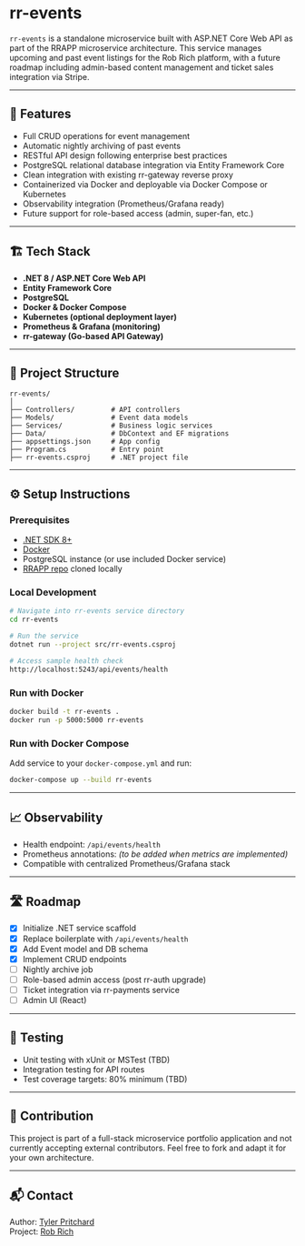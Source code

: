 # rr-events

`rr-events` is a standalone microservice built with ASP.NET Core Web API as part of the RRAPP microservice architecture. This service manages upcoming and past event listings for the Rob Rich platform, with a future roadmap including admin-based content management and ticket sales integration via Stripe.

---

## 🚀 Features

- Full CRUD operations for event management
- Automatic nightly archiving of past events
- RESTful API design following enterprise best practices
- PostgreSQL relational database integration via Entity Framework Core
- Clean integration with existing rr-gateway reverse proxy
- Containerized via Docker and deployable via Docker Compose or Kubernetes
- Observability integration (Prometheus/Grafana ready)
- Future support for role-based access (admin, super-fan, etc.)

---

## 🏗 Tech Stack

- **.NET 8 / ASP.NET Core Web API**
- **Entity Framework Core**
- **PostgreSQL**
- **Docker & Docker Compose**
- **Kubernetes (optional deployment layer)**
- **Prometheus & Grafana (monitoring)**
- **rr-gateway (Go-based API Gateway)**

---

## 📂 Project Structure

```
rr-events/
│
├── Controllers/         # API controllers
├── Models/              # Event data models
├── Services/            # Business logic services
├── Data/                # DbContext and EF migrations
├── appsettings.json     # App config
├── Program.cs           # Entry point
├── rr-events.csproj     # .NET project file
```

---

## ⚙ Setup Instructions

### Prerequisites

- [.NET SDK 8+](https://dotnet.microsoft.com/)
- [Docker](https://www.docker.com/)
- PostgreSQL instance (or use included Docker service)
- [RRAPP repo](https://github.com/your-org/rrapp) cloned locally

### Local Development

```bash
# Navigate into rr-events service directory
cd rr-events

# Run the service
dotnet run --project src/rr-events.csproj

# Access sample health check
http://localhost:5243/api/events/health
```

### Run with Docker

```bash
docker build -t rr-events .
docker run -p 5000:5000 rr-events
```

### Run with Docker Compose

Add service to your `docker-compose.yml` and run:
```bash
docker-compose up --build rr-events
```

---

## 📈 Observability

- Health endpoint: `/api/events/health`
- Prometheus annotations: *(to be added when metrics are implemented)*
- Compatible with centralized Prometheus/Grafana stack

---

## 🛣 Roadmap

- [x] Initialize .NET service scaffold
- [x] Replace boilerplate with `/api/events/health`
- [x] Add Event model and DB schema
- [x] Implement CRUD endpoints
- [ ] Nightly archive job
- [ ] Role-based admin access (post rr-auth upgrade)
- [ ] Ticket integration via rr-payments service
- [ ] Admin UI (React)

---

## 🧪 Testing

- Unit testing with xUnit or MSTest (TBD)
- Integration testing for API routes
- Test coverage targets: 80% minimum (TBD)

---

## 🤝 Contribution

This project is part of a full-stack microservice portfolio application and not currently accepting external contributors. Feel free to fork and adapt it for your own architecture.

---

## 📬 Contact

Author: [Tyler Pritchard](https://www.github.com/tyler-pritchard)  
Project: [Rob Rich](https://www.robrich.band)
